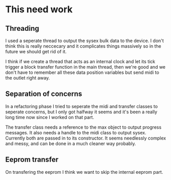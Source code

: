# This need work

## Threading

I used a seperate thread to output the sysex bulk data to the device. I don't think this is really neccecary and it complicates things massively so in the future we should get rid of it.

I think if we create a thread that acts as an internal clock and let its tick trigger a block transfer function in the main thread, then we're good and we don't have to remember all these data position variables but send midi to the outlet right away.

## Separation of concerns
In a refactoring phase I tried to seperate the midi and transfer classes to seperate concerns, but I only got halfway it seems and it's been a really long time now since I worked on that part.

The transfer class needs a reference to the max object to output progress messages. It also needs a handle to the midi class to output sysex. Currently both are passed in to its constructor. It seems needlessly complex and messy, and can be done in a much cleaner way probably.

## Eeprom transfer
On transfering the eeprom I think we want to skip the internal eeprom part.

